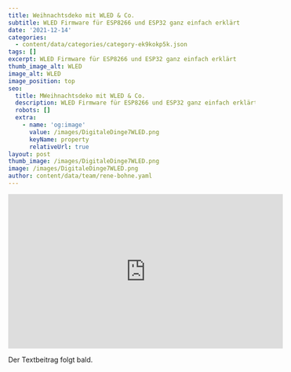 ```yaml
---
title: Weihnachtsdeko mit WLED & Co.
subtitle: WLED Firmware für ESP8266 und ESP32 ganz einfach erklärt
date: '2021-12-14'
categories:
  - content/data/categories/category-ek9kokp5k.json
tags: []
excerpt: WLED Firmware für ESP8266 und ESP32 ganz einfach erklärt
thumb_image_alt: WLED
image_alt: WLED
image_position: top
seo:
  title: MWeihnachtsdeko mit WLED & Co.
  description: WLED Firmware für ESP8266 und ESP32 ganz einfach erklärt
  robots: []
  extra:
    - name: 'og:image'
      value: /images/DigitaleDinge7WLED.png
      keyName: property
      relativeUrl: true
layout: post
thumb_image: /images/DigitaleDinge7WLED.png
image: /images/DigitaleDinge7WLED.png
author: content/data/team/rene-bohne.yaml
---
```

<iframe width="560" height="315"
src="https://www.youtube.com/embed/lK-j-FpK0dM?modestbranding=1"
frameborder="0" allow="accelerometer; autoplay; encrypted-media;
gyroscope; picture-in-picture" allowfullscreen>\\\</iframe>

Der Textbeitrag folgt bald.
